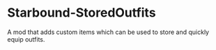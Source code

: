 # Starbound-StoredOutfits
A mod that adds custom items which can be used to store and quickly equip outfits.
